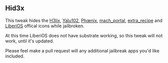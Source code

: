 ## Hid3x

This tweak hides the [H3lix](https://h3lix.tihmstar.net), [Yalu102](https://yalu.qwertyoruiop.com), [Phœnix](https://phoenixpwn.com), [mach_portal](https://yalu.qwertyoruiop.com/), [extra_recipe](https://yalu.qwertyoruiop.com/) and [LiberiOS](http://newosxbook.com/liberios) offical icons while jailbroken.

At this time LiberiOS does not have substrate working, so this tweak will not work, until it's updated.

Please feel make a pull request will any additional jailbreak apps you'd like included. 
